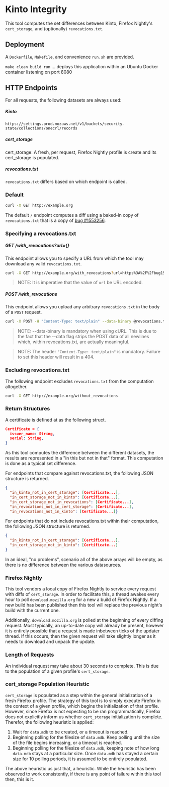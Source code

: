 # Kinto Integrity
This tool computes the set differences between Kinto, Firefox Nightly's `cert_storage`, and (optionally) `revocations.txt`.

## Deployment
A `Dockerfile`, `Makefile`, and convenience `run.sh` are provided.

`make clean build run` ... deploys this application within an Ubuntu Docker container listening on port 8080 
## HTTP Endpoints

For all requests, the following datasets are always used:

##### Kinto
`https://settings.prod.mozaws.net/v1/buckets/security-state/collections/onecrl/records`

##### cert_storage
cert_storage: A fresh, per request, Firefox Nightly profile is create and its cert_storage is populated.

##### revocations.txt
`revocations.txt` differs based on which endpoint is called.

### Default
```bash
curl -X GET http://example.org
```
The default `/` endpoint computes a diff using a baked-in copy of `revocations.txt` that is a copy of [bug #1553256](https://bug1553256.bmoattachments.org/attachment.cgi?id=9066502).

### Specifying a revocations.txt
##### GET /with_revocations?url={}
This endpoint allows you to specify a URL from which the tool may download any valid `revocations.txt`.
```bash
curl -X GET http://example.org/with_revocations?url=https%3A%2F%2Fbug1553256.bmoattachments.org%2Fattachment.cgi%3Fid%3D9066502
```
> NOTE: It is imperative that the value of `url` be URL encoded.

##### POST /with_revocations
This endpoint allows you upload any arbitrary `revocations.txt` in the body of a `POST` request.
```bash
curl -X POST -H "Content-Type: text/plain" --data-binary @revocations.txt http://example.org/with_revocations
```
> NOTE: --data-binary is mandatory when using cURL. This is due to the fact that the --data flag strips the POST data of all newlines which, within revocations.txt, are actually meaningful.

> NOTE: The header `"Content-Type: text/plain"` is mandatory. Failure to set this header will result in a 404.

### Excluding revocations.txt
The following endpoint excludes `revocations.txt` from the computation altogether.
```bash
curl -X GET http://example.org/without_revocations
```

### Return Structures

A certificate is defined at as the following struct.

```json
Certificate = {
  issuer_name: String,
  serial: String,
}
```

As this tool computes the difference between the different datasets, the results are represented in a "in this but not in that" format. This computation is done as a typical set difference.

For endpoints that compare against revocations.txt, the following JSON structure is returned.
```json
{
  "in_kinto_not_in_cert_storage": [Certificate...],
  "in_cert_storage_not_in_kinto": [Certificate...],
  "in_cert_storage_not_in_revocations": [Certificate...],
  "in_revocations_not_in_cert_storage": [Certificate...],
  "in_revocations_not_in_kinto": [Certificate...]}
```

For endpoints that do not include revocations.txt within their computation, the following JSON structure is returned.
```json
{
  "in_kinto_not_in_cert_storage": [Certificate...],
  "in_cert_storage_not_in_kinto": [Certificate...]
}
```

In an ideal, "no problems", scenario all of the above arrays will be empty, as there is no difference between the various datasources.

### Firefox Nightly
This tool vendors a local copy of Firefox Nightly to service every request with diffs of `cert_storage`. In order to facilitate this, a thread awakes every hour to poll `download.mozilla.org` for a new a build of Firefox Nightly. If a new build has been published then this tool will replace the previous night's build with the current one.

Additionally, `download.mozilla.org` is polled at the beginning of every diffing request. Most typically, an up-to-date copy will already be present, however it is entirely possible that a request is made inbetween ticks of the updater thread. If this occurs, then the given request will take slightly longer as it needs to download and unpack the update.

### Length of Requests
An individual request may take about 30 seconds to complete. This is due to the population of a given profile's `cert_storage`.

### cert_storage Population Heuristic
`cert_storage` is populated as a step within the general initialization of a fresh Firefox profile. The strategy of this tool is to simply execute Firefox in the context of a given profile, which begins the initialization of that profile. However, since Firefox is not expecting to be ran programmatically, Firefox does not explicitly inform us whether `cert_storage` initialization is complete. Therefor, the following heuristic is applied:

1. Wait for `data.mdb` to be created, or a timeout is reached.
2. Beginning polling for the filesize of `data.mdb`. Keep polling until the size of the file begins increasing, or a timeout is reached.
3. Beginning polling for the filesize of `data.mdb`, keeping note of how long `data.mdb` stays at a particular size. Once `data.mdb` has stayed a certain size for 10 polling periods, it is assumed to be entirely populated.

The above heuristic us just that, a heuristic. While the heuristic has been observed to work consistently, if there is any point of failure within this tool then, this is it.